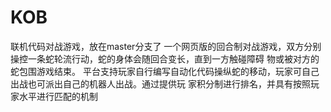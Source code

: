 # KOB
联机代码对战游戏，放在master分支了
一个网页版的回合制对战游戏，双方分别操控一条蛇轮流行动，蛇的身体会随回合变长，直到一方触碰障碍
物或被对方的蛇包围游戏结束。
平台支持玩家自行编写自动化代码操纵蛇的移动，玩家可自己出战也可派出自己的机器人出战。通过提供玩
家积分制进行排名，并具有按照玩家水平进行匹配的机制
